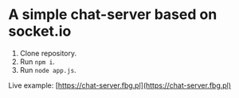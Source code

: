 # A simple chat-server based on socket.io

1. Clone repository.
2. Run `npm i`.
3. Run `node app.js`.

Live example: [https://chat-server.fbg.pl](https://chat-server.fbg.pl)
